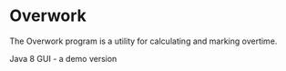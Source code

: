 # Overwork
The Overwork program is a utility for calculating and marking overtime.

Java 8 GUI - a demo version
